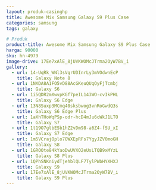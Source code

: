 ```yaml
---
layout: produk-casinghp
title: Awesome Mix Samsung Galaxy S9 Plus Case
categories: samsung
tags: galaxy

# Produk
product-title: Awesome Mix Samsung Galaxy S9 Plus Case
harga: 90000
sku: hn-4979
image-drive: 17Ee7xAlE_8jUVKWOMcJTrma2OyW7BV_i
gallery:
  - url: 14-UqRk_WNl3sVgrUDInrLy3mVOdwnEcP
    title: Galaxy Note 8
  - url: 1NXDA8A1FO5vD88AcGKeuQUqOyFjTcmbj
    title: Galaxy S6
  - url: 1i5QDR2mXwvpKGf7peIL143WO-cvIkPHL
    title: Galaxy S6 Edge
  - url: 13N8Suxp3MCmq40sksbwog3vnRoGwdQ3s
    title: Galaxy S6 Edge Plus
  - url: 1aXhTHoWqPSp-odr-hcD4mJu6cWkJ1LTO
    title: Galaxy S7
  - url: 1t19O7gtbESb1hZ2vDm98-a6Z4-fSU_xI
    title: Galaxy S7 Edge
  - url: 1m5VCrajOplo7OWXEpRFs7YgyJZV0moGH
    title: Galaxy S8
  - url: 1GROOte84kYaoDwUVXO2eUsLTQB9xMYzL
    title: Galaxy S8 Plus
  - url: 1QPhSNKniydTjehblQLF7TylPWbHYXHXJ
    title: Galaxy S9
  - url: 17Ee7xAlE_8jUVKWOMcJTrma2OyW7BV_i
    title: Galaxy S9 Plus
---
```

